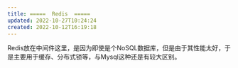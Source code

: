 ```yaml
---
title: =====  Redis  =====
updated: 2022-10-27T10:24:24
created: 2022-10-12T16:19:18
---
```


Redis放在中间件这里，是因为即使是个NoSQL数据库，但是由于其性能太好，于是主要用于缓存、分布式锁等，与Mysql这种还是有较大区别。
